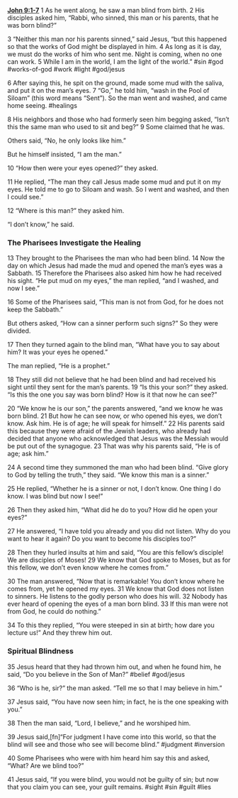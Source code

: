 **[John 9:1-7](http://www.blueletterbible.org/search/preSearch.cfm?Criteria=John+9.1-7&t=NIV)**
1 As he went along, he saw a man blind from birth. 2 His disciples asked him, “Rabbi, who sinned, this man or his parents, that he was born blind?”

3 “Neither this man nor his parents sinned,” said Jesus, “but this happened so that the works of God might be displayed in him. 4 As long as it is day, we must do the works of him who sent me. Night is coming, when no one can work. 5 While I am in the world, I am the light of the world.” #sin #god #works-of-god #work #light #god/jesus 

6 After saying this, he spit on the ground, made some mud with the saliva, and put it on the man’s eyes. 7 “Go,” he told him, “wash in the Pool of Siloam” (this word means “Sent”). So the man went and washed, and came home seeing. #healings

8 His neighbors and those who had formerly seen him begging asked, “Isn’t this the same man who used to sit and beg?” 9 Some claimed that he was.

Others said, “No, he only looks like him.”

But he himself insisted, “I am the man.”

10 “How then were your eyes opened?” they asked.

11 He replied, “The man they call Jesus made some mud and put it on my eyes. He told me to go to Siloam and wash. So I went and washed, and then I could see.”

12 “Where is this man?” they asked him.

“I don’t know,” he said.

### The Pharisees Investigate the Healing

13 They brought to the Pharisees the man who had been blind. 14 Now the day on which Jesus had made the mud and opened the man’s eyes was a Sabbath. 15 Therefore the Pharisees also asked him how he had received his sight. “He put mud on my eyes,” the man replied, “and I washed, and now I see.”

16 Some of the Pharisees said, “This man is not from God, for he does not keep the Sabbath.”

But others asked, “How can a sinner perform such signs?” So they were divided.

17 Then they turned again to the blind man, “What have you to say about him? It was your eyes he opened.”

The man replied, “He is a prophet.”

18 They still did not believe that he had been blind and had received his sight until they sent for the man’s parents. 19 “Is this your son?” they asked. “Is this the one you say was born blind? How is it that now he can see?”

20 “We know he is our son,” the parents answered, “and we know he was born blind. 21 But how he can see now, or who opened his eyes, we don’t know. Ask him. He is of age; he will speak for himself.” 22 His parents said this because they were afraid of the Jewish leaders, who already had decided that anyone who acknowledged that Jesus was the Messiah would be put out of the synagogue. 23 That was why his parents said, “He is of age; ask him.”

24 A second time they summoned the man who had been blind. “Give glory to God by telling the truth,” they said. “We know this man is a sinner.”

25 He replied, “Whether he is a sinner or not, I don’t know. One thing I do know. I was blind but now I see!”

26 Then they asked him, “What did he do to you? How did he open your eyes?”

27 He answered, “I have told you already and you did not listen. Why do you want to hear it again? Do you want to become his disciples too?”

28 Then they hurled insults at him and said, “You are this fellow’s disciple! We are disciples of Moses! 29 We know that God spoke to Moses, but as for this fellow, we don’t even know where he comes from.”

30 The man answered, “Now that is remarkable! You don’t know where he comes from, yet he opened my eyes. 31 We know that God does not listen to sinners. He listens to the godly person who does his will. 32 Nobody has ever heard of opening the eyes of a man born blind. 33 If this man were not from God, he could do nothing.”

34 To this they replied, “You were steeped in sin at birth; how dare you lecture us!” And they threw him out.

### Spiritual Blindness

35 Jesus heard that they had thrown him out, and when he found him, he said, “Do you believe in the Son of Man?” #belief #god/jesus 

36 “Who is he, sir?” the man asked. “Tell me so that I may believe in him.”

37 Jesus said, “You have now seen him; in fact, he is the one speaking with you.” 

38 Then the man said, “Lord, I believe,” and he worshiped him.

39 Jesus said,[fn]“For judgment I have come into this world, so that the blind will see and those who see will become blind.” #judgment #inversion

40 Some Pharisees who were with him heard him say this and asked, “What? Are we blind too?”

41 Jesus said, “If you were blind, you would not be guilty of sin; but now that you claim you can see, your guilt remains. #sight #sin #guilt #lies